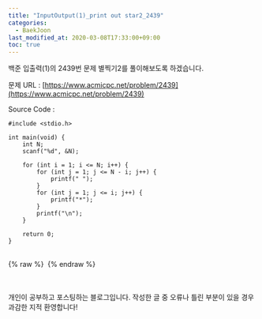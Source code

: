 ```yaml
---
title: "InputOutput(1)_print out star2_2439"
categories: 
  - BaekJoon
last_modified_at: 2020-03-08T17:33:00+09:00
toc: true
---
```

백준 입출력(1)의 2439번 문제 별찍기2를 풀이해보도록 하겠습니다.<br/>

문제 URL : [https://www.acmicpc.net/problem/2439](https://www.acmicpc.net/problem/2439)
<br/>

Source Code : 
~~~
#include <stdio.h>

int main(void) {
	int N;
	scanf("%d", &N);

	for (int i = 1; i <= N; i++) {
		for (int j = 1; j <= N - i; j++) {
			printf(" ");
		}
		for (int j = 1; j <= i; j++) {
			printf("*");
		}
		printf("\n");
	}

	return 0;
}
~~~

<br/>
{% raw %} <img src="https://ohjinjin.github.io/assets/images/20200306baekjoon_inputoutput_1/capture16.JPG" alt=""> {% endraw %}<br/>

<br/><br/>
개인이 공부하고 포스팅하는 블로그입니다. 작성한 글 중 오류나 틀린 부분이 있을 경우 과감한 지적 환영합니다!<br/><br/>